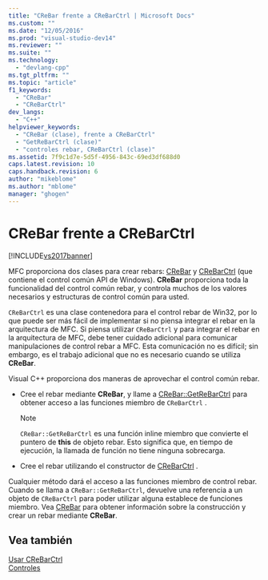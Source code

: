 ```yaml
---
title: "CReBar frente a CReBarCtrl | Microsoft Docs"
ms.custom: ""
ms.date: "12/05/2016"
ms.prod: "visual-studio-dev14"
ms.reviewer: ""
ms.suite: ""
ms.technology: 
  - "devlang-cpp"
ms.tgt_pltfrm: ""
ms.topic: "article"
f1_keywords: 
  - "CReBar"
  - "CReBarCtrl"
dev_langs: 
  - "C++"
helpviewer_keywords: 
  - "CReBar (clase), frente a CReBarCtrl"
  - "GetReBarCtrl (clase)"
  - "controles rebar, CReBarCtrl (clase)"
ms.assetid: 7f9c1d7e-5d5f-4956-843c-69ed3df688d0
caps.latest.revision: 10
caps.handback.revision: 6
author: "mikeblome"
ms.author: "mblome"
manager: "ghogen"
---
```

# CReBar frente a CReBarCtrl
[!INCLUDE[vs2017banner](../assembler/inline/includes/vs2017banner.md)]

MFC proporciona dos clases para crear rebars: [CReBar](../mfc/reference/crebar-class.md) y [CReBarCtrl](../mfc/reference/crebarctrl-class.md) \(que contiene el control común API de Windows\).  **CReBar** proporciona toda la funcionalidad del control común rebar, y controla muchos de los valores necesarios y estructuras de control común para usted.  
  
 `CReBarCtrl` es una clase contenedora para el control rebar de Win32, por lo que puede ser más fácil de implementar si no piensa integrar el rebar en la arquitectura de MFC.  Si piensa utilizar `CReBarCtrl` y para integrar el rebar en la arquitectura de MFC, debe tener cuidado adicional para comunicar manipulaciones de control rebar a MFC.  Esta comunicación no es difícil; sin embargo, es el trabajo adicional que no es necesario cuando se utiliza **CReBar**.  
  
 Visual C\+\+ proporciona dos maneras de aprovechar el control común rebar.  
  
-   Cree el rebar mediante **CReBar**, y llame a [CReBar::GetReBarCtrl](../Topic/CReBar::GetReBarCtrl.md) para obtener acceso a las funciones miembro de `CReBarCtrl` .  
  
    > [!NOTE]
    >  `CReBar::GetReBarCtrl` es una función inline miembro que convierte el puntero de **this** de objeto rebar.  Esto significa que, en tiempo de ejecución, la llamada de función no tiene ninguna sobrecarga.  
  
-   Cree el rebar utilizando el constructor de [CReBarCtrl](../mfc/reference/crebarctrl-class.md) .  
  
 Cualquier método dará el acceso a las funciones miembro de control rebar.  Cuando se llama a `CReBar::GetReBarCtrl`, devuelve una referencia a un objeto de `CReBarCtrl` para poder utilizar alguna establece de funciones miembro.  Vea [CReBar](../mfc/reference/crebar-class.md) para obtener información sobre la construcción y crear un rebar mediante **CReBar**.  
  
## Vea también  
 [Usar CReBarCtrl](../mfc/using-crebarctrl.md)   
 [Controles](../mfc/controls-mfc.md)